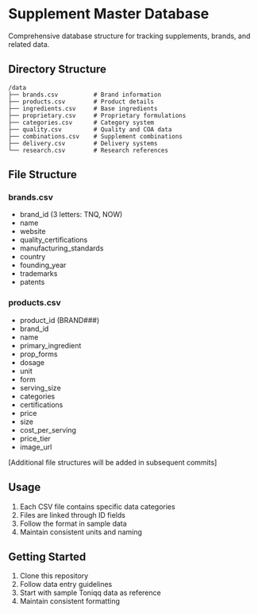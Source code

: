# Supplement Master Database

Comprehensive database structure for tracking supplements, brands, and related data.

## Directory Structure

```
/data
├── brands.csv          # Brand information
├── products.csv        # Product details
├── ingredients.csv     # Base ingredients
├── proprietary.csv     # Proprietary formulations
├── categories.csv      # Category system
├── quality.csv         # Quality and COA data
├── combinations.csv    # Supplement combinations
├── delivery.csv        # Delivery systems
└── research.csv        # Research references
```

## File Structure

### brands.csv
- brand_id (3 letters: TNQ, NOW)
- name
- website
- quality_certifications
- manufacturing_standards
- country
- founding_year
- trademarks
- patents

### products.csv
- product_id (BRAND###)
- brand_id
- name
- primary_ingredient
- prop_forms
- dosage
- unit
- form
- serving_size
- categories
- certifications
- price
- size
- cost_per_serving
- price_tier
- image_url

[Additional file structures will be added in subsequent commits]

## Usage

1. Each CSV file contains specific data categories
2. Files are linked through ID fields
3. Follow the format in sample data
4. Maintain consistent units and naming

## Getting Started

1. Clone this repository
2. Follow data entry guidelines
3. Start with sample Toniqq data as reference
4. Maintain consistent formatting
